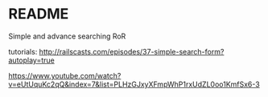 # README

Simple and advance searching RoR

tutorials:
http://railscasts.com/episodes/37-simple-search-form?autoplay=true

https://www.youtube.com/watch?v=eUtUquKc2qQ&index=7&list=PLHzGJxyXFmpWhP1rxUdZL0oo1KmfSx6-3